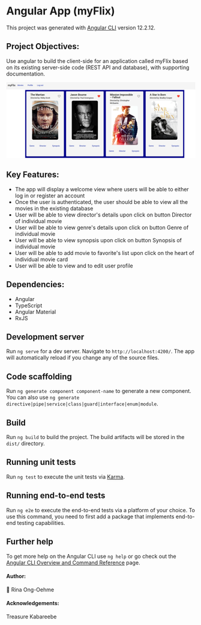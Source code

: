 # Angular App (myFlix)

This project was generated with [Angular CLI](https://github.com/angular/angular-cli) version 12.2.12.

## Project Objectives:
Use angular to build the client-side for an application called myFlix based on its existing server-side code (REST API and database), with supporting documentation.

![movies png](src/assets/img/movies.png)

## Key Features:
- The app will display a welcome view where users will be able to either log in or register an account
- Once the user is authenticated, the user should be able to view all the movies in the existing database
- User will be able to view director's details upon click on button Director of individual movie
- User will be able to view genre's details upon click on button Genre of individual movie
- User will be able to view synopsis upon click on button Synopsis of individual movie
- User will be able to add movie to favorite's list upon click on the heart of individual movie card
- User will be able to view and to edit user profile

## Dependencies:
- Angular
- TypeScript
- Angular Material
- RxJS

## Development server

Run `ng serve` for a dev server. Navigate to `http://localhost:4200/`. The app will automatically reload if you change any of the source files.

## Code scaffolding

Run `ng generate component component-name` to generate a new component. You can also use `ng generate directive|pipe|service|class|guard|interface|enum|module`.

## Build

Run `ng build` to build the project. The build artifacts will be stored in the `dist/` directory.

## Running unit tests

Run `ng test` to execute the unit tests via [Karma](https://karma-runner.github.io).

## Running end-to-end tests

Run `ng e2e` to execute the end-to-end tests via a platform of your choice. To use this command, you need to first add a package that implements end-to-end testing capabilities.

## Further help

To get more help on the Angular CLI use `ng help` or go check out the [Angular CLI Overview and Command Reference](https://angular.io/cli) page.


#### Author: ####
:camel: Rina Ong-Oehme

#### Acknowledgements: ####
Treasure Kabareebe


